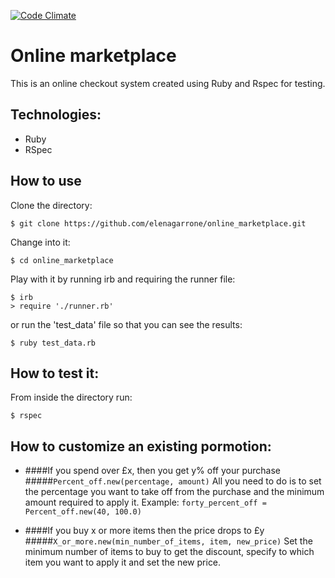 [![Code Climate](https://codeclimate.com/github/elenagarrone/online_marketplace/badges/gpa.svg)](https://codeclimate.com/github/elenagarrone/online_marketplace)

Online marketplace
==================
This is an online checkout system created using Ruby and Rspec for testing.

Technologies:
------------
- Ruby
- RSpec

How to use
----------
Clone the directory:
```shell
$ git clone https://github.com/elenagarrone/online_marketplace.git
```
Change into it:
```shell
$ cd online_marketplace
```
Play with it by running irb and requiring the runner file:
```shell
$ irb
> require './runner.rb'
```
or run the 'test_data' file so that you can see the results:
```shell
$ ruby test_data.rb
```

How to test it:
--------------
From inside the directory run:
```shell
$ rspec
```

How to customize an existing pormotion:
-----------------------------
- ####If you spend over £x, then you get y% off your purchase
#####`Percent_off.new(percentage, amount)`
All you need to do is to set the percentage you want to take off from the purchase and the minimum amount required to apply it.
Example: `forty_percent_off = Percent_off.new(40, 100.0)`


- ####If you buy x or more items then the price drops to £y
#####`X_or_more.new(min_number_of_items, item, new_price)`
Set the minimum number of items to buy to get the discount, specify to which item you want to apply it and set the new price.
